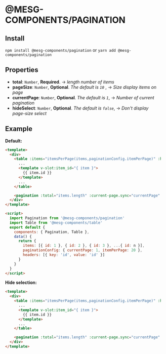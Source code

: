 # @MESG-COMPONENTS/PAGINATION

## Install

`npm install @mesg-components/pagination` or `yarn add @mesg-components/pagination`

## Properties

- **total**: `Number`, **Required**. -> _length number of items_
- **pageSize**: `Number`, **Optional**. _The default is `10`_ , -> _Size display items on page_
- **currentPage**: `Number`, **Optional**. _The default is `1`_, -> _Number of current pagination_
- **hideSelect**: `Number`, **Optional**. _The default is `false`_, -> _Don't display page-size select_

## Example

**Default:**

```html
<template>
  <div>
    <table :items="itemsPerPage(items,paginationConfig.itemPerPage)" :headers="headers">
      ...
      <template v-slot:item_id="{ item }">
        {{ item.id }}
      </template>
      ...
    </table>

    <pagination :total="items.length" :current-page.sync="currentPage" :page-size.sync="pageSize" />
  </div>
</template>

<script>
  import Pagination from '@mesg-components/pagination'
  import Table from '@mesg-components/table'
  export default {
    components: { Pagination, Table },
    data() {
      return {
        items: [{ id: 1 }, { id: 2 }, { id: 3 }, ...{ id: n }],
        paginationConfig: { currentPage: 1, itemPerPage: 20 },
        headers: [{ key: 'id', value: 'id' }]
      }
    }
  }
</script>
```

**Hide selection:**

```html
<template>
  <div>
    <table :items="itemsPerPage(items,paginationConfig.itemPerPage)" :headers="headers">
      ...
      <template v-slot:item_id="{ item }">
        {{ item.id }}
      </template>
      ...
    </table>

    <pagination :total="items.length" :current-page.sync="currentPage" :page-size="pageSize" hide-select />
  </div>
</template>
```
